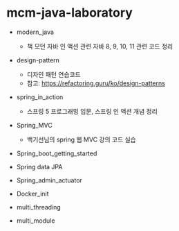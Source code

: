 # mcm-java-laboratory

- modern_java
  - 책 모던 자바 인 액션 관련 자바 8, 9, 10, 11 관련 코드 정리

- design-pattern
    - 디자인 패턴 연습코드
    - 참고: https://refactoring.guru/ko/design-patterns

- spring_in_action
  - 스프링 5 프로그래밍 입문, 스프링 인 액션 개념 정리

- Spring_MVC
  - 백기선님의 spring 웹 MVC 강의 코드 실습

- Spring_boot_getting_started

- Spring data JPA

- Spring_admin_actuator

- Docker_init

- multi_threading

- multi_module
